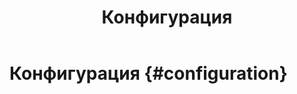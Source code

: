 ﻿---
layout: default
title: Конфигурация
nav_order: 3
parent: Эксплуатация
has_children: true
has_toc: true
---

# Конфигурация {#configuration}